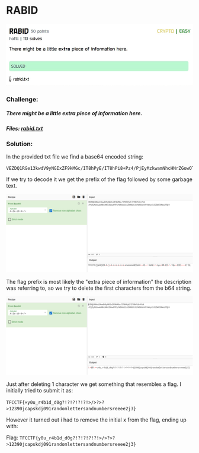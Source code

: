 # RABID
![challenge](challenge.png)
### Challenge:
##### There might be a little extra piece of information here.
##### Files: [rabid.txt](rabid.txt)

### Solution:
In the provided txt file we find a base64 encoded string:
```  
VEZDQ1RGe13kwdV9yNGIxZF9kMGc/IT8hPyE/IT8hPi8+Pz4/PjEyMzkwamNhcHNrZGowOTFyYW5kb21sZXR0ZXJzYW5kbnVtYmVyc3JlZWVlMmozfQ==
```
If we try to decode it we get the prefix of the flag followed by some garbage text.

![pic1](pic1.png)

The flag prefix is most likely the "extra piece of information" the description was referring to, so we try to delete the first characters from the b64 string.

![pic2](pic2.png)

Just after deleting 1 character we get something that resembles a flag. I initially tried to submit it as: 

```TFCCTF{×y0u_r4b1d_d0g?!?!?!?!?!>/>?>?>12390jcapskdj091randomlettersandnumbersreeee2j3}```

However it turned out i had to remove the initial x from the flag, ending up with:

Flag: ```TFCCTF{y0u_r4b1d_d0g?!?!?!?!?!>/>?>?>12390jcapskdj091randomlettersandnumbersreeee2j3}```
